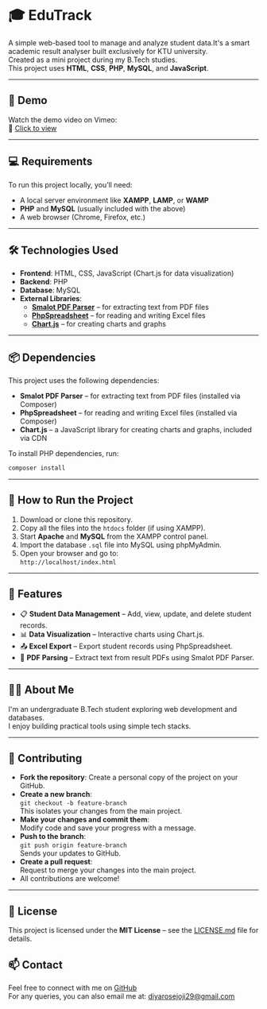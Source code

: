 
# 🎓 EduTrack

A simple web-based tool to manage and analyze student data.It's a smart academic result analyser built exclusively for KTU university.  
Created as a mini project during my B.Tech studies.  
This project uses **HTML**, **CSS**, **PHP**, **MySQL**, and **JavaScript**.

---

## 🎥 Demo

Watch the demo video on Vimeo:  
🎥 [Click to view]([https://vimeo.com/1076871367/b81999fff0](https://vimeo.com/1077092651/d54af60391?share=copy))

---

## 💻 Requirements

To run this project locally, you’ll need:

- A local server environment like **XAMPP**, **LAMP**, or **WAMP**
- **PHP** and **MySQL** (usually included with the above)
- A web browser (Chrome, Firefox, etc.)

---

## 🛠️ Technologies Used

- **Frontend**: HTML, CSS, JavaScript (Chart.js for data visualization)
- **Backend**: PHP
- **Database**: MySQL
- **External Libraries**:  
  - **[Smalot PDF Parser](https://github.com/smalot/pdfparser)** – for extracting text from PDF files  
  - **[PhpSpreadsheet](https://phpspreadsheet.io/)** – for reading and writing Excel files  
  - **[Chart.js](https://www.chartjs.org/)** – for creating charts and graphs

---

## 📦 Dependencies

This project uses the following dependencies:

- **Smalot PDF Parser** – for extracting text from PDF files (installed via Composer)
- **PhpSpreadsheet** – for reading and writing Excel files (installed via Composer)
- **Chart.js** – a JavaScript library for creating charts and graphs, included via CDN

To install PHP dependencies, run:

```bash
composer install

```
---
## 🔧 How to Run the Project

1. Download or clone this repository.
2. Copy all the files into the `htdocs` folder (if using XAMPP).
3. Start **Apache** and **MySQL** from the XAMPP control panel.
4. Import the database `.sql` file into MySQL using phpMyAdmin.
5. Open your browser and go to:  
   `http://localhost/index.html`


---
## 🔑 Features

- 📋 **Student Data Management** – Add, view, update, and delete student records.
- 📊 **Data Visualization** – Interactive charts using Chart.js.
- 📤 **Excel Export** – Export student records using PhpSpreadsheet.
- 📄 **PDF Parsing** – Extract text from result PDFs using Smalot PDF Parser.

---

## 🙋‍♀️ About Me

I'm an undergraduate B.Tech student exploring web development and databases.  
I enjoy building practical tools using simple tech stacks.

---
## 🤝 Contributing

- **Fork the repository**: Create a personal copy of the project on your GitHub.
- **Create a new branch**:  
  `git checkout -b feature-branch`  
  This isolates your changes from the main project.
- **Make your changes and commit them**:  
  Modify code and save your progress with a message.
- **Push to the branch**:  
  `git push origin feature-branch`  
  Sends your updates to GitHub.
- **Create a pull request**:  
  Request to merge your changes into the main project.
- All contributions are welcome!


---
## 📜 License

This project is licensed under the **MIT License** – see the [LICENSE.md](LICENSE.md) file for details.

## 📫 Contact

Feel free to connect with me on [GitHub](https://github.com/diyarjoji29)  
For any queries, you can also email me at: diyarosejoji29@gmail.com
